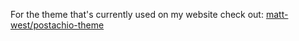 For the theme that's currently used on my website check out: [matt-west/postachio-theme](https://github.com/matt-west/postachio-theme)
